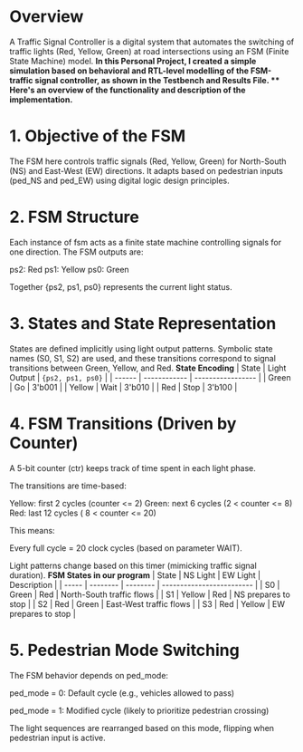 # Overview
A Traffic Signal Controller is a digital system that automates the switching of traffic lights (Red, Yellow, Green) at road intersections using an FSM (Finite State Machine) model.
**In this Personal Project, I created a simple simulation based on behavioral and RTL-level modelling of the FSM-traffic signal controller, as shown in the Testbench and Results File. ** Here's an overview of the functionality and description of the implementation.**
# 1. Objective of the FSM
The FSM here controls traffic signals (Red, Yellow, Green) for North-South (NS) and East-West (EW) directions. It adapts based on pedestrian inputs (ped_NS and ped_EW) using digital logic design principles.
# 2. FSM Structure
Each instance of fsm acts as a finite state machine controlling signals for one direction. The FSM outputs are:

ps2: Red
ps1: Yellow
ps0: Green

Together {ps2, ps1, ps0} represents the current light status.

# 3. States and State Representation
States are defined implicitly using light output patterns. Symbolic state names (S0, S1, S2) are used, and these transitions correspond to signal transitions between Green, Yellow, and Red.
**State Encoding**
| State  | Light Output | `{ps2, ps1, ps0}` |
| ------ | ------------ | ----------------- |
| Green  | Go           | 3'b001            |
| Yellow | Wait         | 3'b010            |
| Red    | Stop         | 3'b100            |

# 4. FSM Transitions (Driven by Counter)
A 5-bit counter (ctr) keeps track of time spent in each light phase.

The transitions are time-based:

Yellow: first 2 cycles (counter <= 2)
Green: next 6 cycles (2 < counter <= 8)
Red: last 12 cycles ( 8 < counter <= 20)

This means:

Every full cycle = 20 clock cycles (based on parameter WAIT).

Light patterns change based on this timer (mimicking traffic signal duration).
 **FSM States in our program**
| State | NS Light | EW Light | Description               |
| ----- | -------- | -------- | ------------------------- |
| S0    | Green    | Red      | North-South traffic flows |
| S1    | Yellow   | Red      | NS prepares to stop       |
| S2    | Red      | Green    | East-West traffic flows   |
| S3    | Red      | Yellow   | EW prepares to stop       |

# 5. Pedestrian Mode Switching
The FSM behavior depends on ped_mode:

ped_mode = 0: Default cycle (e.g., vehicles allowed to pass)

ped_mode = 1: Modified cycle (likely to prioritize pedestrian crossing)

The light sequences are rearranged based on this mode, flipping when pedestrian input is active.

